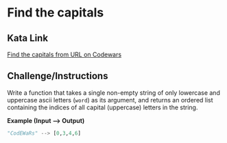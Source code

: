 # Find the capitals

## Kata Link

[Find the capitals from URL on Codewars](https://www.codewars.com/kata/539ee3b6757843632d00026b/train/python)

## Challenge/Instructions

Write a function that takes a single non-empty string of only lowercase and uppercase ascii letters (`word`) as its argument, and returns an ordered list containing the indices of all capital (uppercase) letters in the string.

**Example (Input --> Output)**

```python
"CodEWaRs" --> [0,3,4,6]